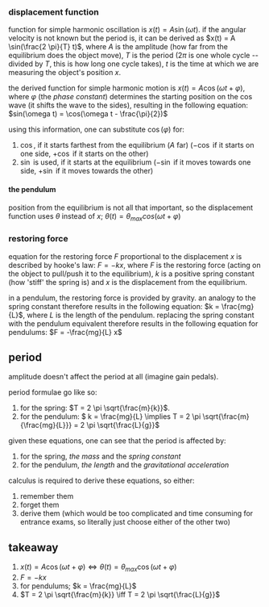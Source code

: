### displacement function

function for simple harmonic oscillation is $x(t) = A \sin(\omega t)$. if the
angular velocity is not known but the period is, it can be derived as
$x(t) = A \sin(\frac{2 \pi}{T} t)$, where $A$ is the amplitude (how far from
the equilibrium does the object move), $T$ is the period ($2 \pi$ is one whole
cycle -- divided by $T$, this is how long one cycle takes), $t$ is the time at
which we are measuring the object's position $x$.

the derived function for simple harmonic motion is
$x(t) = A \cos(\omega t + \varphi)$, where $\varphi$ (the _phase constant_)
determines the starting position on the $\cos$ wave (it shifts the wave to the
sides), resulting in the following equation:
$sin(\omega t) = \cos(\omega t - \frac{\pi}{2})$

using this information, one can substitute $\cos(\varphi)$ for:
1. $\cos$, if it starts farthest from the equilibrium ($A$ far)
   ($-\cos$ if it starts on one side, $+\cos$ if it starts on the other)
2. $\sin$ is used, if it starts at the equilibrium
   ($-\sin$ if it moves towards one side, $+\sin$ if it moves towards the other)

#### the pendulum

position from the equilibrium is not all that important, so the displacement
function uses $\theta$ instead of $x$;
$\theta (t) = \theta_{max} cos(\omega t + \varphi)$

### restoring force

equation for the restoring force $F$ proportional to the displacement $x$ is
described by hooke's law: $F = -kx$, where $F$ is the restoring force (acting
on the object to pull/push it to the equilibrium), $k$ is a positive spring
constant (how 'stiff' the spring is) and $x$ is the displacement from the
equilibrium.

in a pendulum, the restoring force is provided by gravity. an analogy to the
spring constant therefore results in the following equation: $k = \frac{mg}{L}$,
where $L$ is the length of the pendulum.
replacing the spring constant with the pendulum equivalent therefore results
in the following equation for pendulums: $F = -\frac{mg}{L} x$

## period

amplitude doesn't affect the period at all (imagine gain pedals).

period formulae go like so:
1. for the spring: $T = 2 \pi \sqrt{\frac{m}{k}}$.
2. for the pendulum: $ k = \frac{mg}{L} \implies T = 2 \pi \sqrt{\frac{m}{\frac{mg}{L}}} = 2 \pi \sqrt{\frac{L}{g}}$

given these equations, one can see that the period is affected by:
1. for the spring, _the mass_ and the _spring constant_
2. for the pendulum, _the length_ and the _gravitational acceleration_

calculus is required to derive these equations, so either:
1. remember them
2. forget them
3. derive them (which would be too complicated and time consuming for entrance
   exams, so literally just choose either of the other two)

## takeaway

1. $x(t) = A \cos(\omega t + \varphi) \iff \theta (t) = \theta_{max} \cos(\omega t + \varphi)$
2. $F = -kx$
3. for pendulums; $k = \frac{mg}{L}$
4. $T = 2 \pi \sqrt{\frac{m}{k}} \iff T = 2 \pi \sqrt{\frac{L}{g}}$
